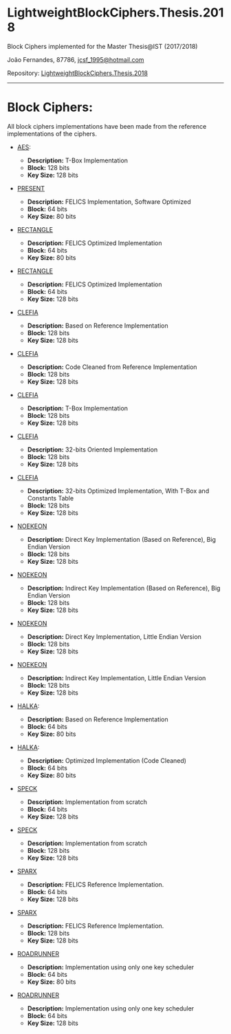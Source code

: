 # LightweightBlockCiphers.Thesis.2018
Block Ciphers implemented for the Master Thesis@IST
(2017/2018)

João Fernandes, 87786, jcsf_1995@hotmail.com

Repository:
[LightweightBlockCiphers.Thesis.2018](https://github.com/jcsf/LightweightBlockCiphers.Thesis.2018)

-------------------------------------------------------------------------------

# Block Ciphers:

All block ciphers implementations have been made from the reference implementations of the ciphers.

* [AES](AES_128_128_v02/source):
    * **Description:** T-Box Implementation
    * **Block:** 128 bits
    * **Key Size:** 128 bits
    
* [PRESENT](PRESENT_64_80_v02/source)
    * **Description:** FELICS Implementation, Software Optimized
    * **Block:** 64 bits
    * **Key Size:** 80 bits

* [RECTANGLE](RECTANGLE_64_80_v10/source)
    * **Description:** FELICS Optimized Implementation
    * **Block:** 64 bits
    * **Key Size:** 80 bits

* [RECTANGLE](RECTANGLE_64_128_v10/source)
    * **Description:** FELICS Optimized Implementation
    * **Block:** 64 bits
    * **Key Size:** 128 bits

* [CLEFIA](CLEFIA_128_128_v01/source)
    * **Description:** Based on Reference Implementation
    * **Block:** 128 bits
    * **Key Size:** 128 bits

* [CLEFIA](CLEFIA_128_128_v02/source)
    * **Description:** Code Cleaned from Reference Implementation
    * **Block:** 128 bits
    * **Key Size:** 128 bits

* [CLEFIA](CLEFIA_128_128_v03/source)
    * **Description:** T-Box Implementation
    * **Block:** 128 bits
    * **Key Size:** 128 bits

* [CLEFIA](CLEFIA_128_128_v04/source)
    * **Description:** 32-bits Oriented Implementation
    * **Block:** 128 bits
    * **Key Size:** 128 bits

* [CLEFIA](CLEFIA_128_128_v05/source)
    * **Description:** 32-bits Optimized Implementation, With T-Box and Constants Table
    * **Block:** 128 bits
    * **Key Size:** 128 bits

* [NOEKEON](NOEKEON_128_128_v01/source)
    * **Description:** Direct Key Implementation (Based on Reference), Big Endian Version
    * **Block:** 128 bits
    * **Key Size:** 128 bits

* [NOEKEON](NOEKEON_128_128_v02/source)
    * **Description:** Indirect Key Implementation (Based on Reference), Big Endian Version
    * **Block:** 128 bits
    * **Key Size:** 128 bits

* [NOEKEON](NOEKEON_128_128_v03/source)
    * **Description:** Direct Key Implementation, Little Endian Version
    * **Block:** 128 bits
    * **Key Size:** 128 bits

* [NOEKEON](NOEKEON_128_128_v04/source)
    * **Description:** Indirect Key Implementation, Little Endian Version
    * **Block:** 128 bits
    * **Key Size:** 128 bits

* [HALKA](Halka_64_80_v01/source):
    * **Description:** Based on Reference Implementation
    * **Block:** 64 bits
    * **Key Size:** 80 bits

* [HALKA](Halka_64_80_v02/source):
    * **Description:** Optimized Implementation (Code Cleaned)
    * **Block:** 64 bits
    * **Key Size:** 80 bits

* [SPECK](Speck_64_128_v07/source)
    * **Description:** Implementation from scratch
    * **Block:** 64 bits
    * **Key Size:** 128 bits

* [SPECK](Speck_128_128_v01/source)
    * **Description:** Implementation from scratch
    * **Block:** 128 bits
    * **Key Size:** 128 bits

* [SPARX](SPARX_64_128_v36/source)
    * **Description:** FELICS Reference Implementation.
    * **Block:** 64 bits
    * **Key Size:** 128 bits

* [SPARX](SPARX_128_128_v02/source)
    * **Description:** FELICS Reference Implementation.
    * **Block:** 128 bits
    * **Key Size:** 128 bits

* [ROADRUNNER](RoadRunneR_64_80_v03/source)
    * **Description:** Implementation using only one key scheduler
    * **Block:** 64 bits
    * **Key Size:** 80 bits

* [ROADRUNNER](RoadRunneR_64_128_v07/source)
    * **Description:** Implementation using only one key scheduler
    * **Block:** 64 bits
    * **Key Size:** 128 bits